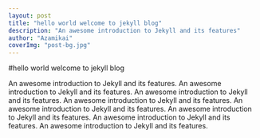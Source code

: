 ```yaml
---
layout: post
title: "hello world welcome to jekyll blog"
description: "An awesome introduction to Jekyll and its features"
author: "Azamikai"
coverImg: "post-bg.jpg"
---
```


#hello world welcome to jekyll blog

An awesome introduction to Jekyll and its features. An awesome introduction to Jekyll and its features. An awesome introduction to Jekyll and its features. An awesome introduction to Jekyll and its features. An awesome introduction to Jekyll and its features. An awesome introduction to Jekyll and its features. An awesome introduction to Jekyll and its features. An awesome introduction to Jekyll and its features. 
